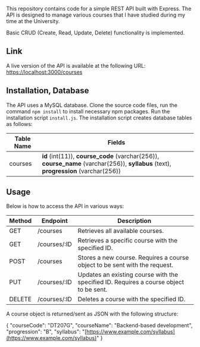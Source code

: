 

This repository contains code for a simple REST API built with Express. The API is designed to manage various courses that I have studied during my time at the University.

Basic CRUD (Create, Read, Update, Delete) functionality is implemented.

## Link

A live version of the API is available at the following URL: [https://localhost:3000/courses](https://localhost:3000/courses)

## Installation, Database

The API uses a MySQL database.
Clone the source code files, run the command `npm install` to install necessary npm packages. Run the installation script `install.js`.
The installation script creates database tables as follows:

| Table Name | Fields                      |
|------------|-----------------------------|
| courses    | **id** (int(11)), **course_code** (varchar(256)), **course_name** (varchar(256)), **syllabus** (text), **progression** (varchar(256)) |

## Usage

Below is how to access the API in various ways:

| Method | Endpoint       | Description                                                                              |
|--------|----------------|------------------------------------------------------------------------------------------|
| GET    | /courses       | Retrieves all available courses.                                                         |
| GET    | /courses/:ID   | Retrieves a specific course with the specified ID.                                       |
| POST   | /courses       | Stores a new course. Requires a course object to be sent with the request.               |
| PUT    | /courses/:ID   | Updates an existing course with the specified ID. Requires a course object to be sent.   |
| DELETE | /courses/:ID   | Deletes a course with the specified ID.                                                  |

A course object is returned/sent as JSON with the following structure:

{
   "courseCode": "DT207G",
   "courseName": "Backend-based development",
   "progression": "B",
   "syllabus": "[https://www.example.com/syllabus](https://www.example.com/syllabus)"
}